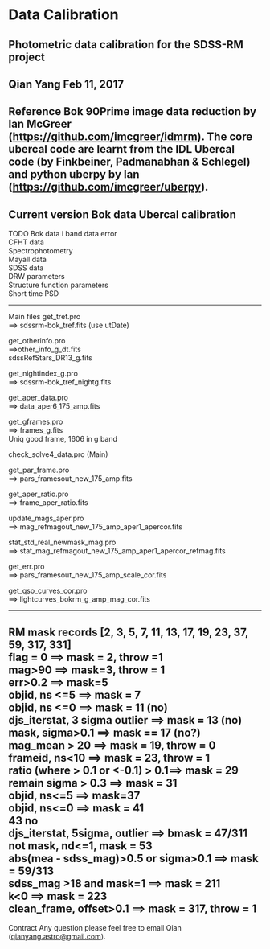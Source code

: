 Data Calibration
====
Photometric data calibration for the SDSS-RM project
----
Qian Yang
Feb 11, 2017
----
Reference
Bok 90Prime image data reduction by Ian McGreer (https://github.com/imcgreer/idmrm). The core ubercal code are learnt from the  IDL Ubercal code (by Finkbeiner, Padmanabhan & Schlegel) and python uberpy by Ian (https://github.com/imcgreer/uberpy).
----
Current version
Bok data Ubercal calibration <br>
----
TODO
Bok data i band data error <br>
CFHT data <br>
Spectrophotometry <br>
Mayall data <br>
SDSS data <br>
DRW parameters <br>
Structure function parameters <br>
Short time PSD <br>

----
Main files
get_tref.pro <br>
==> sdssrm-bok_tref.fits (use utDate) <br>

get_otherinfo.pro <br>
==>other_info_g_dt.fits <br>
sdssRefStars_DR13_g.fits <br>

get_nightindex_g.pro <br>
==> sdssrm-bok_tref_nightg.fits <br>

get_aper_data.pro <br>
==> data_aper6_175_amp.fits <br>

get_gframes.pro <br>
==> frames_g.fits <br>
Uniq good frame, 1606 in g band <br>

check_solve4_data.pro (Main) <br>

get_par_frame.pro <br>
==> pars_framesout_new_175_amp.fits <br>

get_aper_ratio.pro <br>
==>  frame_aper_ratio.fits <br>

update_mags_aper.pro <br>
==> mag_refmagout_new_175_amp_aper1_apercor.fits <br>

stat_std_real_newmask_mag.pro <br>
==> stat_mag_refmagout_new_175_amp_aper1_apercor_refmag.fits <br>

get_err.pro <br>
==> pars_framesout_new_175_amp_scale_cor.fits <br>

get_qso_curves_cor.pro <br>
==> lightcurves_bokrm_g_amp_mag_cor.fits <br>

-----
RM mask records
[2, 3, 5, 7, 11, 13, 17, 19, 23, 37, 59, 317, 331] <br>
flag = 0 ==> mask = 2, throw =1 <br>
mag>90 ==> mask=3, throw = 1 <br>
err>0.2 ==> mask=5 <br>
objid, ns <=5 ==> mask = 7 <br>
objid, ns <=0 ==>  mask = 11 (no) <br>
djs_iterstat, 3 sigma outlier ==> mask = 13 (no) <br>
mask, sigma>0.1 ==> mask == 17 (no?) <br>
mag_mean > 20 ==> mask = 19, throw = 0 <br>
frameid, ns<10 ==> mask = 23, throw = 1 <br>
ratio (where > 0.1 or <-0.1) > 0.1==> mask = 29 <br>
remain sigma > 0.3 ==> mask = 31 <br>
objid, ns<=5 ==> mask=37 <br>
objid, ns<=0 ==> mask = 41 <br>
43 no <br>
djs_iterstat, 5sigma, outlier ==> bmask = 47/311 <br>
not mask, nd<=1, mask = 53 <br>
abs(mea - sdss_mag)>0.5 or sigma>0.1 ==> mask = 59/313 <br>
sdss_mag >18 and mask=1 ==> mask = 211 <br>
k<0 ==> mask = 223 <br>
clean_frame, offset>0.1 ==> mask = 317, throw = 1 <br>
-----
Contract
Any question please feel free to email Qian (qianyang.astro@gmail.com).
